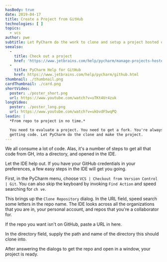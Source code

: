 ```yaml
---
hasBody: true
date: 2019-04-17
title: Create a Project from GitHub
technologies: [ ]
topics:
  - vcs
author: pwe
subtitle: Let PyCharm do the work to clone and setup a project hosted on GitHub.
seealso:
  - 
    title: Check out a project
    href: 'https://www.jetbrains.com/help/pycharm/manage-projects-hosted-on-github.html#clone-from-GitHub'
  - 
    title: PyCharm Help for GitHub
    href: https://www.jetbrains.com/help/pycharm/github.html
thumbnail: ./thumbnail.png
cardThumbnail: ./card.png
shortVideo:
  poster: ./poster_short.png
  url: https://www.youtube.com/watch?v=uTKt4Ur4zuk
longVideo:
  poster: ./poster_long.png
  url: https://www.youtube.com/watch?v=ukbvdF5wqPQ
leadin: |
  *From repo to project in no time.*

  You need to evaluate a project. You need to get a fork. You're always
  getting code. Let PyCharm do the clone and make the project.
---
```


We all consume a lot of code. Alas, it's a number of steps to get all that code from GH, into a directory, and opened in the IDE.

Let the IDE help out. If you have your GitHub credentials in your preferences, a few easy steps in the IDE will get you going.

First, in the PyCharm menu, choose `VCS | Checkout from Version Control | Git`. You can also skip the keyboard by invoking `Find Action` and speed searching for `ch ve`.

This brings up the `Clone Repository` dialog. In the URL field, speed search some letters in the repo name. The IDE looks across all the organizations that you are in, your personal account, and repos that you're a collaborator for.

If the repo you want isn't on GitHub, paste a URL in here.

In the directory field, supply the path and name of the directory this should clone into.

After answering the dialogs to get the repo and open in a window, your project is ready. 
